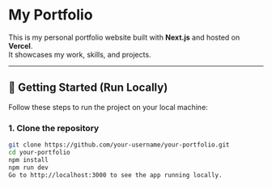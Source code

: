 # My Portfolio

This is my personal portfolio website built with **Next.js** and hosted on **Vercel**.  
It showcases my work, skills, and projects.

---

## 🚀 Getting Started (Run Locally)

Follow these steps to run the project on your local machine:

### 1. Clone the repository
```bash
git clone https://github.com/your-username/your-portfolio.git
cd your-portfolio
npm install
npm run dev
Go to http://localhost:3000 to see the app running locally.

